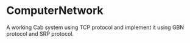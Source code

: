 # ComputerNetwork
A working Cab system using TCP protocol and implement it using GBN protocol and SRP protocol.
